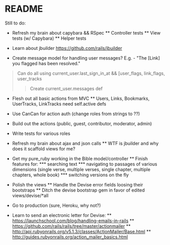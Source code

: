 # README

Still to do:
* Refresh my brain about capybara && RSpec
** Controller tests
** View tests (w/ Capybara)
** Helper tests


* Learn about jbuilder
https://github.com/rails/jbuilder

* Create message model for handling user messages? E.g. - "The [Link] you flagged has been resolved."
> Can do all using current_user.last_sign_in_at && [user_flags, link_flags, user_tracks
>> Create current_user.messages def

* Flesh out all basic actions from MVC
** Users, Links, Bookmarks, UserTracks, LinkTracks need self.active defs

* Use CanCan for action auth (change roles from strings to ??)
* Build out the actions (public, guest, contributor, moderator, admin)

* Write tests for various roles

* Refresh my brain about ajax and json calls
** WTF is jbuilder and why does it scaffold views for me?

* Get my pure_ruby working in the Bible model/controller
** Finish features for:
*** searching text
*** navigating to passages of various dimensions (single verse, multiple verses, single chapter, multiple chapters, whole book)
*** switching versions on the fly

* Polish the views
** Handle the Devise error fields loosing their bootstraps
** Ditch the devise bootstrap gem in favor of edited views/devise/*all

* Go to production (sure, Heroku, why not?)
* Learn to send an electronic letter for Devise:
** https://launchschool.com/blog/handling-emails-in-rails
** https://github.com/rails/rails/tree/master/actionmailer
** http://api.rubyonrails.org/v5.1.3/classes/ActionMailer/Base.html
** http://guides.rubyonrails.org/action_mailer_basics.html
